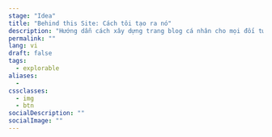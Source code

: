 ```yaml
---
stage: "Idea"
title: "Behind this Site: Cách tôi tạo ra nó"
description: "Hướng dẫn cách xây dựng trang blog cá nhân cho mọi đối tượng"
permalink: ""
lang: vi
draft: false
tags: 
  - explorable
aliases:
  - 
cssclasses:
  - img
  - btn
socialDescription: ""
socialImage: ""
---
```



